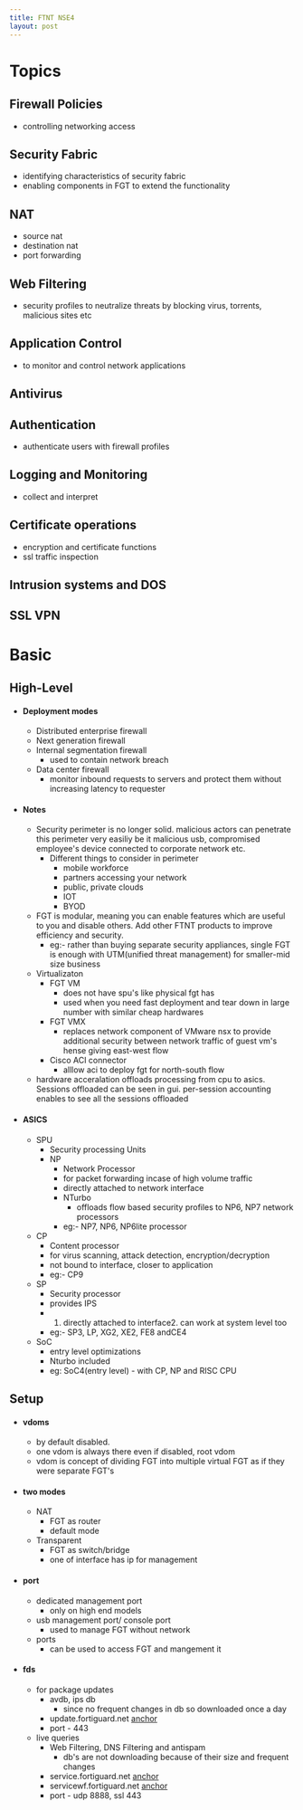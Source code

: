 ```yaml
---
title: FTNT NSE4
layout: post
---
```

    
# Topics

## Firewall Policies 
* controlling networking access 

## Security Fabric 
* identifying characteristics of security fabric 
* enabling components in FGT to extend the functionality 

## NAT 
* source nat 
* destination nat 
* port forwarding 

## Web Filtering 
* security profiles to neutralize threats by blocking virus, torrents, malicious sites etc 

## Application Control 
* to monitor and control network applications 

## Antivirus 

## Authentication 
* authenticate users with firewall profiles 

## Logging and Monitoring 
* collect and interpret 

## Certificate operations 
* encryption and certificate functions 
* ssl traffic inspection 

## Intrusion systems and DOS 

## SSL VPN 
# Basic

## High-Level 
* #### Deployment modes 
	* Distributed enterprise firewall 
	* Next generation firewall 
	* Internal segmentation firewall 
		* used to contain network breach 
	* Data center firewall 
		* monitor inbound requests to servers and protect them without increasing latency to requester 
* #### Notes 
	* Security perimeter is no longer solid. malicious actors can penetrate this perimeter very easiliy be it malicious usb, compromised employee's device connected to corporate network etc. 
		* Different things to consider in perimeter 
			* mobile workforce 
			* partners accessing your network 
			* public, private clouds 
			* IOT 
			* BYOD 
	* FGT is modular, meaning you can enable features which are useful to you and disable others. Add other FTNT products to improve efficiency and security. 
		* eg:- rather than buying separate security appliances, single FGT is enough with UTM(unified threat management) for smaller-mid size business 
	* Virtualizaton 
		* FGT VM 
			* does not have spu's like physical fgt has 
			* used when you need fast deployment and tear down in large number with similar cheap hardwares 
		* FGT VMX 
			* replaces network component of VMware nsx to provide additional security between network traffic of guest vm's hense giving east-west flow 
		* Cisco ACI connector 
			* alllow aci to deploy fgt for north-south flow 
	* hardware acceralation offloads processing from cpu to asics. Sessions offloaded can be seen in gui. per-session accounting enables to see all the sessions offloaded 
* #### ASICS 
	* SPU 
		* Security processing Units 
		* NP 
			* Network Processor 
			* for packet forwarding incase of high volume traffic 
			* directly attached to network interface 
			* NTurbo 
				* offloads flow based security profiles to NP6, NP7 network processors 
			* eg:- NP7, NP6, NP6lite processor 
	* CP 
		* Content processor 
		* for virus scanning, attack detection, encryption/decryption 
		* not bound to interface, closer to application 
		* eg:- CP9 
	* SP 
		* Security processor 
		* provides IPS 
		* 1. directly attached to interface2. can work at system level too 
		* eg:- SP3, LP, XG2, XE2, FE8 andCE4 
	* SoC 
		* entry level optimizations 
		* Nturbo included 
		* eg: SoC4(entry level) - with CP, NP and RISC CPU 

## Setup 
* #### vdoms 
	* by default disabled. 
	* one vdom is always there even if disabled, root vdom 
	* vdom is concept of dividing FGT into multiple virtual FGT as if they were separate FGT's 
* #### two modes 
	* NAT 
		* FGT as router 
		* default mode 
	* Transparent 
		* FGT as switch/bridge 
		* one of interface has ip for management 
* #### port 
	* dedicated management port 
		* only on high end models 
	* usb management port/ console port 
		* used to manage FGT without network 
	* ports 
		* can be used to access FGT and mangement it 
* #### fds 
	* for package updates 
		* avdb, ips db 
			* since no frequent changes in db so downloaded once a day 
		* update.fortiguard.net [anchor](update.fortiguard.net "anchor")
		* port - 443 
	* live queries 
		* Web Filtering, DNS Filtering and antispam 
			* db's are not downloading because of their size and frequent changes 
		* service.fortiguard.net [anchor](service.fortinet.net "anchor")
		* servicewf.fortiguard.net [anchor](servicewf.fortiguard.net "anchor")
		* port - udp 8888, ssl 443 
